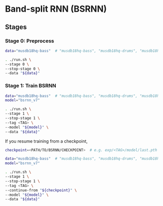 # Band-split RNN (BSRNN)

## Stages

### Stage 0: Preprocess

```sh
data="musdb18hq-bass"  # "musdb18hq-bass", "musdb18hq-drums", "musdb18hq-other", or "musdb18hq-vocals"

. ./run.sh \
--stage 0 \
--stop-stage 0 \
--data "${data}"
```

### Stage 1: Train BSRNN

```sh
data="musdb18hq-bass"  # "musdb18hq-bass", "musdb18hq-drums", "musdb18hq-other", or "musdb18hq-vocals"
model="bsrnn_v7"

. ./run.sh \
--stage 1 \
--stop-stage 1 \
--tag <TAG> \
--model "${model}" \
--data "${data}"
```

If you resume training from a checkpoint,

```sh
checkpoint=<PATH/TO/BSRNN/CHECKPOINT>  # e.g. exp/<TAG>/model/last.pth

data="musdb18hq-bass"  # "musdb18hq-bass", "musdb18hq-drums", "musdb18hq-other", or "musdb18hq-vocals"
model="bsrnn_v7"

. ./run.sh \
--stage 1 \
--stop-stage 1 \
--tag <TAG> \
--continue-from "${checkpoint}" \
--model "${model}" \
--data "${data}"
```
